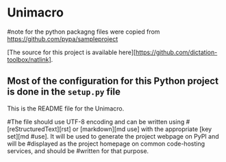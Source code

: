 # Unimacro
#note for the python packagng files were copied from https://github.com/pypa/sampleproject

[The source for this project is available here][https://github.com/dictation-toolbox/natlink].

Most of the configuration for this  Python project is done in the `setup.py` file
----

This is the README file for the Unimacro.

#The file should use UTF-8 encoding and can be written using
#[reStructuredText][rst] or [markdown][md use] with the appropriate [key set][md
#use]. It will be used to generate the project webpage on PyPI and will be
#displayed as the project homepage on common code-hosting services, and should be
#written for that purpose.



